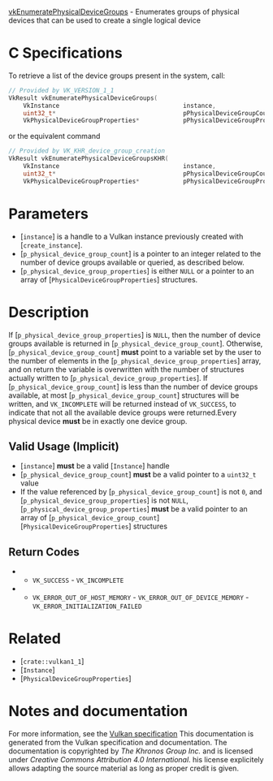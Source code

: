 [vkEnumeratePhysicalDeviceGroups](https://www.khronos.org/registry/vulkan/specs/1.3-extensions/man/html/vkEnumeratePhysicalDeviceGroups.html) - Enumerates groups of physical devices that can be used to create a single logical device

# C Specifications
To retrieve a list of the device groups present in the system, call:
```c
// Provided by VK_VERSION_1_1
VkResult vkEnumeratePhysicalDeviceGroups(
    VkInstance                                  instance,
    uint32_t*                                   pPhysicalDeviceGroupCount,
    VkPhysicalDeviceGroupProperties*            pPhysicalDeviceGroupProperties);
```
or the equivalent command
```c
// Provided by VK_KHR_device_group_creation
VkResult vkEnumeratePhysicalDeviceGroupsKHR(
    VkInstance                                  instance,
    uint32_t*                                   pPhysicalDeviceGroupCount,
    VkPhysicalDeviceGroupProperties*            pPhysicalDeviceGroupProperties);
```

# Parameters
- [`instance`] is a handle to a Vulkan instance previously created with [`create_instance`].
- [`p_physical_device_group_count`] is a pointer to an integer related to the number of device groups available or queried, as described below.
- [`p_physical_device_group_properties`] is either `NULL` or a pointer to an array of [`PhysicalDeviceGroupProperties`] structures.

# Description
If [`p_physical_device_group_properties`] is `NULL`, then the number of device
groups available is returned in [`p_physical_device_group_count`].
Otherwise, [`p_physical_device_group_count`] **must**  point to a variable set by
the user to the number of elements in the
[`p_physical_device_group_properties`] array, and on return the variable is
overwritten with the number of structures actually written to
[`p_physical_device_group_properties`].
If [`p_physical_device_group_count`] is less than the number of device groups
available, at most [`p_physical_device_group_count`] structures will be
written, and `VK_INCOMPLETE` will be returned instead of
`VK_SUCCESS`, to indicate that not all the available device groups were
returned.Every physical device  **must**  be in exactly one device group.
## Valid Usage (Implicit)
-  [`instance`] **must**  be a valid [`Instance`] handle
-  [`p_physical_device_group_count`] **must**  be a valid pointer to a `uint32_t` value
-    If the value referenced by [`p_physical_device_group_count`] is not `0`, and [`p_physical_device_group_properties`] is not `NULL`, [`p_physical_device_group_properties`] **must**  be a valid pointer to an array of [`p_physical_device_group_count`][`PhysicalDeviceGroupProperties`] structures

## Return Codes
*   - `VK_SUCCESS`  - `VK_INCOMPLETE` 
*   - `VK_ERROR_OUT_OF_HOST_MEMORY`  - `VK_ERROR_OUT_OF_DEVICE_MEMORY`  - `VK_ERROR_INITIALIZATION_FAILED`

# Related
- [`crate::vulkan1_1`]
- [`Instance`]
- [`PhysicalDeviceGroupProperties`]

# Notes and documentation
For more information, see the [Vulkan specification](https://www.khronos.org/registry/vulkan/specs/1.3-extensions/html/vkspec.html)
This documentation is generated from the Vulkan specification and documentation.
The documentation is copyrighted by *The Khronos Group Inc.* and is licensed under *Creative Commons Attribution 4.0 International*.
his license explicitely allows adapting the source material as long as proper credit is given.
        